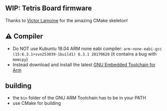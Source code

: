 ## WIP: Tetris Board firmware
Thanks to [Victor Lamoine](https://gitlab.com/VictorLamoine/libopencm3_freertos_bluepill_blink) for the amazing CMake skeleton!

## :warning: Compiler
- Do NOT use Kubuntu 18.04 ARM none eabi compiler: `arm-none-eabi-gcc (15:6.3.1+svn253039-1build1) 6.3.1 20170620` (it contains a bug with `memcpy`)
- Instead download and install the latest [GNU Embedded Toolchain for Arm](https://developer.arm.com/open-source/gnu-toolchain/gnu-rm/downloads)

## building
- the `bin` folder of the GNU ARM Toolchain has to be in your PATH
- use CMake for building
